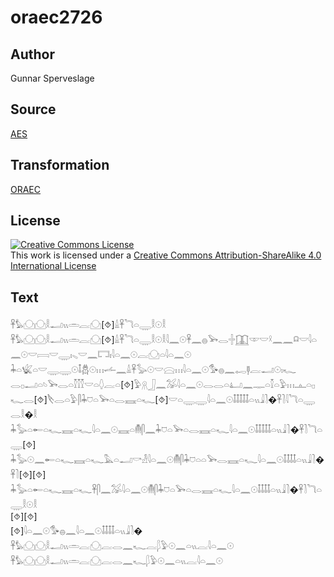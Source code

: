 # oraec2726

## Author

Gunnar Sperveslage

## Source

[AES](https://github.com/simondschweitzer/aes)

## Transformation

[ORAEC](https://oraec.github.io/)

## License

<a rel="license" href="http://creativecommons.org/licenses/by-sa/4.0/"><img alt="Creative Commons License" style="border-width:0" src="https://i.creativecommons.org/l/by-sa/4.0/88x31.png" /></a><br />This work is licensed under a <a rel="license" href="http://creativecommons.org/licenses/by-sa/4.0/">Creative Commons Attribution-ShareAlike 4.0 International License</a>

## Text

𓋹𓅊𓈌𓈌𓎛𓂝𓏭𓏛𓐛𓈌[⯑]𓏙𓋹𓆓𓏏𓇾𓎛𓇳𓎛<br>
𓋹𓅊𓈌𓈌𓎛𓂝𓏭𓏛𓐛𓈌[⯑]𓏙𓋹𓆓𓏏𓇾𓎛𓇳𓎛𓇋𓈖𓇳𓋹𓈖𓐍𓅨𓂋𓏶𓉳𓎱𓎟𓍲𓈖𓈖𓍶𓎟𓇋𓏏𓈖𓇳𓎟𓇯𓎟𓇾𓏤𓈅𓎟𓈖𓉐𓏤𓇋𓏏𓈖𓇳𓐛𓈌𓏏𓇋𓏏𓈖𓇳<br>
𓇓𓏏𓆤𓏏𓎟𓇾𓇾𓇳𓄤𓆣𓇳𓏥𓌡𓈖𓏙𓋹𓅭𓇳𓎟𓈍𓏥𓇋𓏏𓈖𓇳𓅜𓐍𓈖𓉻𓊢𓐛𓂝𓇳𓏤𓆑<br>
𓂋𓊪𓂝𓏏𓄼𓅨𓂋𓏏𓎿𓎿𓎿𓎟𓏏𓆭𓐛𓏏[⯑]𓅱𓇶𓃀𓈖𓅮𓇋𓏏𓈖𓇳𓂋𓂋𓏏𓂞𓈖𓊃𓏏𓎿𓏏𓅱𓏥𓊵𓏏𓊪𓆑𓂋[⯑]𓌸𓂋𓏏𓅱𓋴𓇓𓈞𓏏𓅨𓏏𓂋𓈘𓏏𓆑[⯑]𓎟𓏏𓇾𓇾𓇋𓏏𓈖𓇳𓄤𓄤𓄤𓄤𓄤𓏏𓏭𓇍𓍘�𓋹𓍘𓇋𓆓𓏏𓇾𓂋𓎛�𓎛<br>
𓇓𓅭𓏏𓄡𓏏𓆑𓈘𓏏𓆑𓇋𓏏𓈖𓇳𓈘𓏏𓄟𓋴𓈖𓇓𓈞𓏏𓅨𓏏𓂋𓈘𓏏𓆑𓇋𓏏𓈖𓇳𓄤𓄤𓄤𓄤𓄤𓏏𓏭𓇍𓍘�𓋹𓍘𓆓𓏏𓇾[⯑]<br>
𓇓𓅭𓇳𓈖𓄡𓏏𓆑𓈘𓏏𓆑𓅓𓏏𓂝𓎡𓁐𓇋𓏏𓈖𓇳𓄟𓋴𓇓𓈞𓏏𓏏𓅨𓂋𓈘𓏏𓆑𓇋𓏏𓈖𓇳𓄤𓄤𓄤𓄤𓏏𓏭𓇍𓍘�𓋹𓍘[⯑][⯑]<br>
𓇓𓅭𓏏𓄡𓏏𓆑𓈘𓏏𓆑𓋹𓋴𓈖𓅮𓇋𓏏𓈖𓇳𓄟𓋴𓇓𓈞𓏏𓅨𓏏𓂋𓈘𓏏𓆑𓇋𓏏𓈖𓇳𓄤𓄤𓄤𓄤𓏏𓏭𓇍𓍘�𓋹𓍘𓆓𓏏𓇾𓎛𓇳𓎛<br>
[⯑][⯑]<br>
[⯑]𓇋𓏏𓈖𓇳𓅜𓐍𓈖𓇋𓏏𓈖𓇳𓄤𓄤𓄤𓄤𓏏𓏭𓇍𓍘�<br>
𓋹𓅊𓈌𓈌𓎛𓂝𓏭𓏛𓐛𓈌𓐛𓂋𓈖𓆑𓐛𓆄𓅱𓇳𓈖𓏏𓏭𓐛𓇋𓏏𓈖𓇳<br>
𓋹𓅊𓈌𓈌𓎛𓂝𓏭𓏛𓐛𓈌𓐛𓂋𓈖𓆑𓆄𓅱𓇳𓈖𓏏𓏭𓐛𓇋𓏏𓈖𓇳<br>
